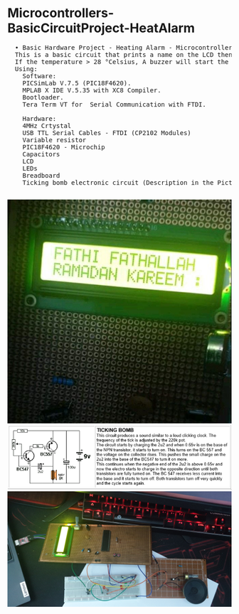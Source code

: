 # Microcontrollers-BasicCircuitProject-HeatAlarm

<pre>
  • Basic Hardware Project - Heating Alarm - Microcontrollers & Electronics Circuit.
  This is a basic circuit that prints a name on the LCD then by using a temperature sensor it keeps checking if the temperature is below 28 °Celsius.
  If the temperature > 28 °Celsius, A buzzer will start the alarming, and a warning will be sent to the PC by a Serial Communication FTDI.
  Using:    
    Software: 
    PICSimLab V.7.5 (PIC18F4620).
    MPLAB X IDE V.5.35 with XC8 Compiler.
    Bootloader.
    Tera Term VT for  Serial Communication with FTDI.
    
    Hardware:
    4MHz Crtystal
    USB TTL Serial Cables - FTDI (CP2102 Modules)
    Variable resistor
    PIC18F4620 - Microchip
    Capacitors
    LCD
    LEDs
    Breadboard
    Ticking bomb electronic circuit (Description in the Picture).
    
</pre>

![](1650134322666.jpeg)
![](ElectronicCircuit.PNG)
![](CIRCUIT.jpg)


